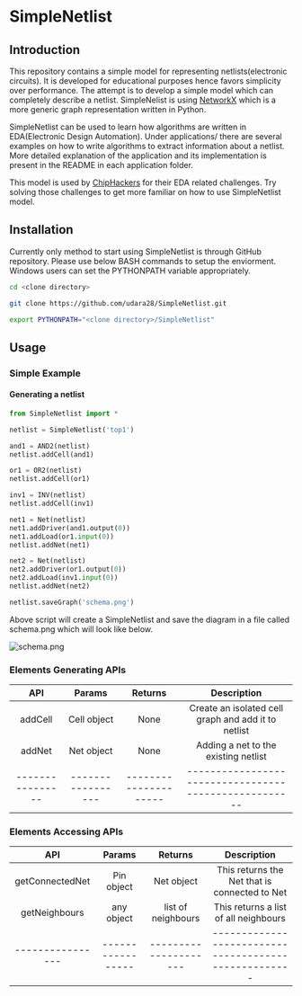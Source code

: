 # SimpleNetlist


## Introduction

This repository contains a simple model for representing netlists(electronic circuits). It is developed for educational purposes hence favors simplicity over performance. The attempt is to develop a simple model which can completely describe a netlist. SimpleNelist is using [NetworkX](https://networkx.github.io/) which is a more generic graph representation written in Python.

SimpleNetlist can be used to learn how algorithms are written in EDA(Electronic Design Automation). Under applications/ there are several examples on how to write algorithms to extract information about a netlist. More detailed explanation of the application and its implementation is present in the README in each application folder.

This model is used by [ChipHackers](https://chiphackers.com) for their EDA related challenges. Try solving those challenges to get more familiar on how to use SimpleNetlist model.


## Installation

Currently only method to start using SimpleNetlist is through GitHub repository. Please use below BASH commands to setup the enviorment. Windows users can set the PYTHONPATH variable appropriately.

```sh
cd <clone directory>

git clone https://github.com/udara28/SimpleNetlist.git

export PYTHONPATH="<clone directory>/SimpleNetlist"
```

## Usage

### Simple Example

#### Generating a netlist


```python
from SimpleNetlist import *

netlist = SimpleNetlist('top1')

and1 = AND2(netlist)
netlist.addCell(and1)

or1 = OR2(netlist)
netlist.addCell(or1)

inv1 = INV(netlist)
netlist.addCell(inv1)

net1 = Net(netlist)
net1.addDriver(and1.output(0))
net1.addLoad(or1.input(0))
netlist.addNet(net1)

net2 = Net(netlist)
net2.addDriver(or1.output(0))
net2.addLoad(inv1.input(0))
netlist.addNet(net2)

netlist.saveGraph('schema.png')

```

Above script will create a SimpleNetlist and save the diagram in a file called schema.png which will look like below.

![schema.png](https://github.com/udara28/SimpleNetlist/schema.png)


### Elements Generating APIs

|  API           |  Params         |    Returns          |     Description                                     |
|:--------------:|:---------------:|:-------------------:|:---------------------------------------------------:|
| addCell        | Cell object     | None                | Create an isolated cell graph and add it to netlist |
| addNet         | Net object      | None                | Adding a net to the existing netlist                |
|----------------|-----------------|---------------------|-----------------------------------------------------|

### Elements Accessing APIs

|  API           |  Params         |    Returns          |     Description                                     |
|:--------------:|:---------------:|:-------------------:|:---------------------------------------------------:|
| getConnectedNet| Pin object      | Net object          | This returns the Net that is connected to Net       |
| getNeighbours  | any object      | list of neighbours  | This returns a list of all neighbours               |
|----------------|-----------------|---------------------|-----------------------------------------------------|
